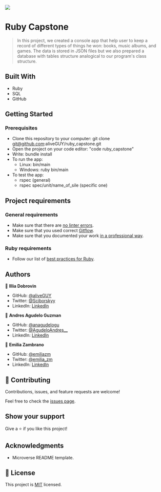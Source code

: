 ![](https://img.shields.io/badge/Microverse-blueviolet)

# Ruby Capstone

> In this project, we created a console app that help user to keep a record of different types of things he won: books, music albums, and games. The data is stored in JSON files but we also prepared a database with tables structure analogical to our program's class structure.

## Built With

- Ruby
- SQL
- GitHub


## Getting Started

### Prerequisites

- Clone this repository to your computer: git clone git@github.com:aliveGUY/ruby_capstone.git
- Open the project on your code editor: "code ruby_capstone"
- Write: bundle install
- To run the app: 
    - Linux: bin/main
    - Windows: ruby bin/main
- To test the app:
    - rspec (general)
    - rspec spec/unit/name_of_sile (specific one)


## Project requirements

### General requirements

- Make sure that there are [no linter errors](https://github.com/microverseinc/linters-config).
- Make sure that you used correct [Gitflow](https://github.com/microverseinc/curriculum-transversal-skills/blob/main/git-github/articles/gitflow.md).
- Make sure that you documented your work [in a professional way](https://github.com/microverseinc/curriculum-transversal-skills/blob/main/documentation/articles/professional_repo_rules.md).

### Ruby requirements

- Follow our list of [best practices for Ruby](https://github.com/microverseinc/curriculum-ruby/blob/main/articles/ruby_best_practices.md).


## Authors

👤 **Illia Dobrovin**

- GitHub: [@aliveGUY](https://github.com/aliveGUY)
- Twitter: [@Sciborskyy](https://twitter.com/Sciborskyy)
- LinkedIn: [LinkedIn](https://www.linkedin.com/in/illia-dubrovin-921a2721b/)

👤 **Andres Agudelo Guzman**

- GitHub: [@anagudelogu](https://github.com/anagudelogu)
- Twitter: [@AgudeloAndres__](https://twitter.com/AgudeloAndres__)
- LinkedIn: [LinkedIn](https://www.linkedin.com/in/aagst/)

👤 **Emilia Zambrano**

- GitHub: [@emiliazm](https://github.com/emiliazm)
- Twitter: [@emilia_zm](https://twitter.com/emilia_zm)
- LinkedIn: [LinkedIn](https://www.linkedin.com/in/emiliazm/)


## 🤝 Contributing

Contributions, issues, and feature requests are welcome!

Feel free to check the [issues page](https://github.com/aliveGUY/ruby_capstone/issues).

## Show your support

Give a ⭐️ if you like this project!

## Acknowledgments

- Microverse README template.

## 📝 License

This project is [MIT](./MIT.md) licensed.
